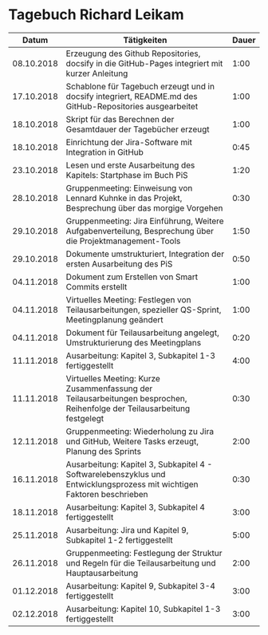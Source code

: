 # Tagebuch Richard Leikam

Datum      | Tätigkeiten                                                                                                              | Dauer
---------- | ------------------------------------------------------------------------------------------------------------------------ | -----
08.10.2018 | Erzeugung des Github Repositories, docsify in die GitHub-Pages integriert mit kurzer Anleitung                           | 1:00
17.10.2018 | Schablone für Tagebuch erzeugt und in docsify integriert, README.md des GitHub-Repositories ausgearbeitet                | 1:00
18.10.2018 | Skript für das Berechnen der Gesamtdauer der Tagebücher erzeugt                                                          | 1:00
18.10.2018 | Einrichtung der Jira-Software mit Integration in GitHub                                                                  | 0:45
23.10.2018 | Lesen und erste Ausarbeitung des Kapitels: Startphase im Buch PiS                                                        | 1:20
28.10.2018 | Gruppenmeeting: Einweisung von Lennard Kuhnke in das Projekt, Besprechung über das morgige Vorgehen                      | 0:30
29.10.2018 | Gruppenmeeting: Jira Einführung, Weitere Aufgabenverteilung, Besprechung über die Projektmanagement-Tools                | 1:50
29.10.2018 | Dokumente umstrukturiert, Integration der ersten Ausarbeitung des PiS                                                    | 0:50
04.11.2018 | Dokument zum Erstellen von Smart Commits erstellt					                                                      | 1:00
04.11.2018 | Virtuelles Meeting: Festlegen von Teilausarbeitungen, spezieller QS-Sprint, Meetingplanung geändert                      | 1:00
04.11.2018 | Dokument für Teilausarbeitung angelegt, Umstrukturierung des Meetingplans                                                | 0:20
11.11.2018 | Ausarbeitung: Kapitel 3, Subkapitel 1-3 fertiggestellt                                                                   | 4:00
11.11.2018 | Virtuelles Meeting: Kurze Zusammenfassung der Teilausarbeitungen besprochen, Reihenfolge der Teilausarbeitung festgelegt | 0:30
12.11.2018 | Gruppenmeeting: Wiederholung zu Jira und GitHub, Weitere Tasks erzeugt, Planung des Sprints                              | 2:00
16.11.2018 | Ausarbeitung: Kapitel 3, Subkapitel 4 - Softwarelebenszyklus und Entwicklungsprozess mit wichtigen Faktoren beschrieben  | 0:30
18.11.2018 | Ausarbeitung: Kapitel 3, Subkapitel 4 fertiggestellt                                                                     | 3:00
25.11.2018 | Ausarbeitung: Jira und Kapitel 9, Subkapitel 1-2 fertiggestellt                                                          | 5:00
26.11.2018 | Gruppenmeeting: Festlegung der Struktur und Regeln für die Teilausarbeitung und Hauptausarbeitung                        | 2:00
01.12.2018 | Ausarbeitung: Kapitel 9, Subkapitel 3-4 fertiggestellt                                                                   | 3:00
02.12.2018 | Ausarbeitung: Kapitel 10, Subkapitel 1-3 fertiggestellt                                                                  | 3:00

<script src="Tagebücher/timeCalculation.js">
</script>